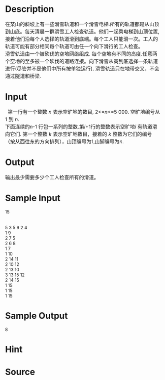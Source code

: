 
# Description

<div class="content"><div><span style="font-size: medium">在某山的斜坡上有一些滑雪轨道和一个滑雪电梯.所有的轨道都是从山顶到山底。每天清晨一群滑雪工人检查轨道。他们一起乘电梯到山顶位置,接着他们沿每个人选择的轨道滑到底端。每个工人只能滑一次。工人的轨道可能有部分相同每个轨道可由任一个向下滑行的工人检查。 </span></div>
<div><span style="font-size: medium">滑雪轨道由一个被砍伐的空地网络组成. 每个空地有不同的高度.任意两个空地的至多被一个砍伐的道路连接。向下滑雪从高到底选择一条轨道进行(尽管并不是他们中所有按单独运行). 滑雪轨道只在地带交叉，不会通过隧道和桥梁. </span></div></div>

# Input

<div class="content"><div style="margin: auto 0cm"> <span style="font-size: medium"> 第一行有一个整数 <i>n</i> 表示空旷地的数目, 2&lt;=<i>n</i>&lt;=5 000. 空旷地编号从1 到 <i>n</i>. </span></div>
<div><span style="font-size: medium">下面连续的<i>n</i>-1 行包一系列的整数.第<i>i</i>+1行的整数表示空旷地<i>i</i> 有轨道滑向它们. 第一个整数 <i>k</i> 表示空旷地数目，接着的 <i>k</i> 整数为它们的编号（按从西往东的方向排列），山顶编号为1,山脚编号为<i>n</i>. </span></div></div>

# Output

<div class="content"><div><span style="font-size: medium">输出最少需要多少个工人检查所有的滑道。 </span></div></div>

# Sample Input

<div class="content"><span class="sampledata">15<br/>
<br/>
<br/>
5 3 5 9 2 4<br/>
1 9<br/>
2 7 5<br/>
2 6 8<br/>
1 7<br/>
1 10<br/>
2 14 11<br/>
2 10 12<br/>
2 13 10<br/>
3 13 15 12<br/>
2 14 15<br/>
1 15<br/>
1 15<br/>
1 15<br/>
</span></div>

# Sample Output

<div class="content"><span class="sampledata">8<br/>
</span></div>

# Hint

<div class="content"><p></p></div>

# Source

<div class="content"><p><a href="problemset.php?search="></a></p></div>

